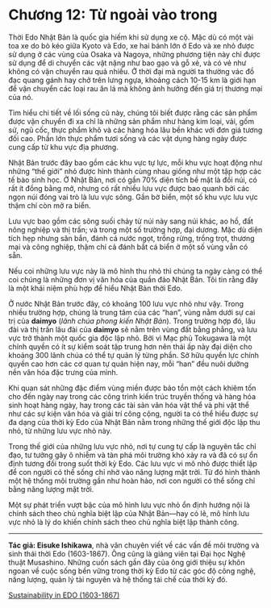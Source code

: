 # Chương 12: Từ ngoài vào trong

Thời Edo Nhật Bản là quốc gia hiếm khi sử dụng xe cộ. Mặc dù có một vài toa xe do bò kéo giữa Kyoto và Edo, xe hai bánh lớn ở Edo và xe nhỏ được sử dụng ở các vùng của Osaka và Nagoya, những phương tiện này chỉ được sử dụng để di chuyển các vật nặng như bao gạo và gỗ xẻ, và có vẻ như không có vận chuyển rau quả nhiều. Ở thời đại mà người ta thường vác đồ đạc quang gánh hay chở trên lưng ngựa, khoảng cách 10-15 km là giới hạn để vận chuyển các loại rau ăn lá mà không ảnh hưởng đến giá trị thương mại của nó.

Tìm hiểu chi tiết về lối sống cũ này, chúng tôi biết được rằng các sản phẩm được vận chuyển đi xa chỉ là những sản phẩm như hàng kim loại, vải, gốm sứ, ngũ cốc, thực phẩm khô và các hàng hóa lâu bền khác với đơn giá tương đối cao. Phần lớn thực phẩm tươi sống và các vật dụng hàng ngày được cung cấp từ khu vực địa phương.

Nhật Bản trước đây bao gồm các khu vực tự lực, mỗi khu vực hoạt động như những “thế giới” nhỏ được hình thành cùng nhau giống như một tập hợp các tế bào sinh học. Ở Nhật Bản, nơi có gần 70% diện tích bề mặt là đồi núi, có rất ít đồng bằng mở, nhưng có rất nhiều lưu vực được bao quanh bởi các ngọn núi đóng vai trò là lưu vực sông. Gần bờ biển, một số khu vực lưu vực thậm chí còn mở ra biển.

Lưu vực bao gồm các sông suối chảy từ núi này sang núi khác, ao hồ, đất nông nghiệp và thị trấn; và trong một số trường hợp, đại dương. Mặc dù diện tích hẹp nhưng săn bắn, đánh cá nước ngọt, trồng rừng, trồng trọt, thương mại và công nghiệp, thậm chí cả đánh bắt cá biển ở một số vùng vẫn có sẵn.

Nếu coi những lưu vực này là mô hình thu nhỏ thì chúng ta ngày càng có thể coi chúng là những đơn vị văn hóa của quần đảo Nhật Bản. Tôi tin rằng đây là một khái niệm phù hợp để hiểu Nhật Bản thời Edo.

Ở nước Nhật Bản trước đây, có khoảng 100 lưu vực nhỏ như vậy. Trong nhiều trường hợp, chúng là trung tâm của các “han”, vùng nằm dưới sự cai trị của **daimyo** (*lãnh chúa phong kiến Nhật Bản*). Trong trường hợp đó, lâu đài và thị trấn lâu đài của **daimyo** sẽ nằm trên vùng đất bằng phẳng, và lưu vực trở thành một quốc gia độc lập nhỏ. Bởi vì Mạc phủ Tokugawa là một chính quyền có ít sự kiểm soát tập trung hơn nên thái ấp này đại diện cho khoảng 300 lãnh chúa có thể tự quản lý từng phần. Sở hữu quyền lực chính quyền cao hơn các cơ quan tự quản hiện nay, mỗi “han” đều nuôi dưỡng nền văn hóa đặc trưng của mình.

Khi quan sát những đặc điểm vùng miền được bảo tồn một cách khiêm tốn cho đến ngày nay trong các công trình kiến trúc truyền thống và hàng hóa sinh hoạt hàng ngày, hay trong các tài sản văn hóa vật thể và phi vật thể như các sự kiện văn hóa và giải trí công cộng, người ta có thể hiểu được sự đa dạng của thời kỳ Edo của Nhật Bản nằm trong những thế giới độc lập thu nhỏ, từ những lưu vực nhỏ này.

Trong thế giới của những lưu vực nhỏ, nơi tự cung tự cấp là nguyên tắc chỉ đạo, tư tưởng gây ô nhiễm và tàn phá môi trường khó xảy ra và đã có sự ổn định tương đối trong suốt thời kỳ Edo. Các lưu vực vi mô nhỏ được thiết lập để con người có thể sống chỉ nhờ vào năng lượng mặt trời. Từ đó hình thành một hệ thống môi trường gần như hoàn hảo, nơi con người có thể sống chỉ bằng năng lượng mặt trời.

Một sự phát triển vượt bậc của mô hình lưu vực nhỏ ổn định hướng nội là chính sách theo chủ nghĩa biệt lập của Nhật Bản&mdash;hay có lẽ, mô hình lưu vực nhỏ là lý do khiến chính sách theo chủ nghĩa biệt lập thành công.

<hr/>

**Tác giả: Eisuke Ishikawa**, nhà văn chuyên viết về các vấn đề môi trường và sinh thái thời Edo (1603-1867). Ông cũng là giảng viên tại Đại học Nghệ thuật Musashino. Những cuốn sách gần đây của ông giới thiệu sự khôn ngoan về cuộc sống bền vững trong thời kỳ Edo từ các góc độ công nghệ, năng lượng, quản lý tài nguyên và hệ thống tái chế của thời kỳ đó.

[Sustainability in EDO (1603-1867)](https://www.japanfs.org/en/edo/index.html)
